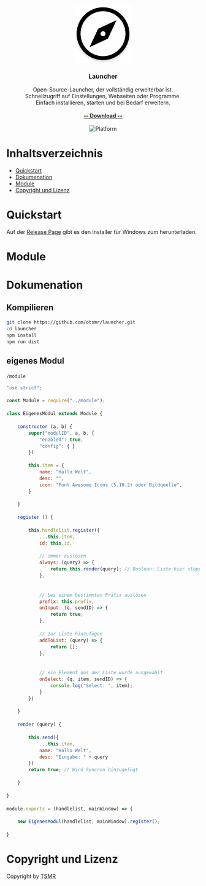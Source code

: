 <p align="center">
  <a href="https://oproj.de/">
    <img src="./assets/img/logo.png" width="150">
  </a>
</p>

<h3 align="center">Launcher</h3>

<p align="center">
    Open-Source-Launcher, der vollständig erweiterbar ist.<br> Schnellzugriff auf Einstellungen, Webseiten oder Programme.<br>
    Einfach installieren, starten und bei Bedarf erweitern.
    <br><br>
    <a href="https://github.com/otsmr/launcher/releases"><strong>-- Download --</strong></a>
    <br>
    <br>
    <img src="https://img.shields.io/badge/platform-windows-%23097aba" alt="Platform">
</p>



# Inhaltsverzeichnis
* <a href="#quickstart">Quickstart</a>
* <a href="#dokumenation">Dokumenation</a>
* <a href="#module">Module</a>
* <a href="#copyright-und-lizenz">Copyright und Lizenz</a>

# Quickstart

Auf der [Release Page](https://github.com/otsmr/launcher/releases) gibt es den Installer für Windows zum herunterladen.

# Module

# Dokumenation

## Kompilieren

```bash
git clone https://github.com/otsmr/launcher.git
cd launcher
npm install
npm run dist
```

## eigenes Modul

```/module```

```javascript
"use strict";

const Module = require("../module");

class EigenesModul extends Module {

    constructor (a, b) {
        super("modulID", a, b, {
            "enabled": true,
            "config": { }
        })

        this.item = {
            name: "Hallo Welt",
            desc: "",
            icon: "Font Awesome Icons (5.10.2) oder Bildquelle",
        }

    }

    register () {

        this.handlelist.register({
            ...this.item,
            id: this.id,

            // immer auslösen
            always: (query) => {
                return this.render(query); // Boolean: Liste hier stoppen?
            },


            // bei einem bestimmten Präfix auslösen
            prefix: this.prefix,
            onInput: (q, sendID) => {
                return true;
            }, 

            // Zur Liste hinzufügen
            addToList: (query) => {
                return [];
            },


            // ein Element aus der Liste wurde ausgewählt
            onSelect: (q, item, sendID) => {
                console.log("Select: ", item);
            }
        })

    }

    render (query) {

        this.send({
            ...this.item,
            name: "Hallo Welt",
            desc: "Eingabe: " + query
        })
        return true; // Wird Syncron hinzugefügt 
        
    }

}

module.exports = (handlelist, mainWindow) => {

    new EigenesModul(handlelist, mainWindow).register();

}
```




# Copyright und Lizenz
Copyright by <a href="https://tsmr.eu">TSMR</a>